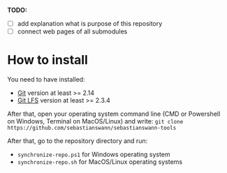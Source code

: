 **TODO:**
- [ ] add explanation what is purpose of this repository
- [ ] connect web pages of all submodules

# How to install #

You need to have installed:
* [Git](https://git-scm.com/) version at least >= 2.14
* [Git LFS](https://git-lfs.github.com/) version at least >= 2.3.4

After that, open your operating system command line (CMD or Powershell on Windows, Terminal on MacOS/Linux) and write:
```git clone https://github.com/sebastianswann/sebastianswann-tools```

After that, go to the repository directory and run:
* `synchronize-repo.ps1` for Windows operating system
* `synchronize-repo.sh` for MacOS/Linux operating systems
